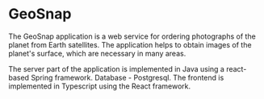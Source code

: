 # GeoSnap
  The GeoSnap application is a web service for ordering photographs of the planet from Earth satellites.
The application helps to obtain images of the planet's surface, which are necessary in many areas.

  The server part of the application is implemented in Java using a react-based Spring framework. Database - Postgresql.
The frontend is implemented in Typescript using the React framework.
    
